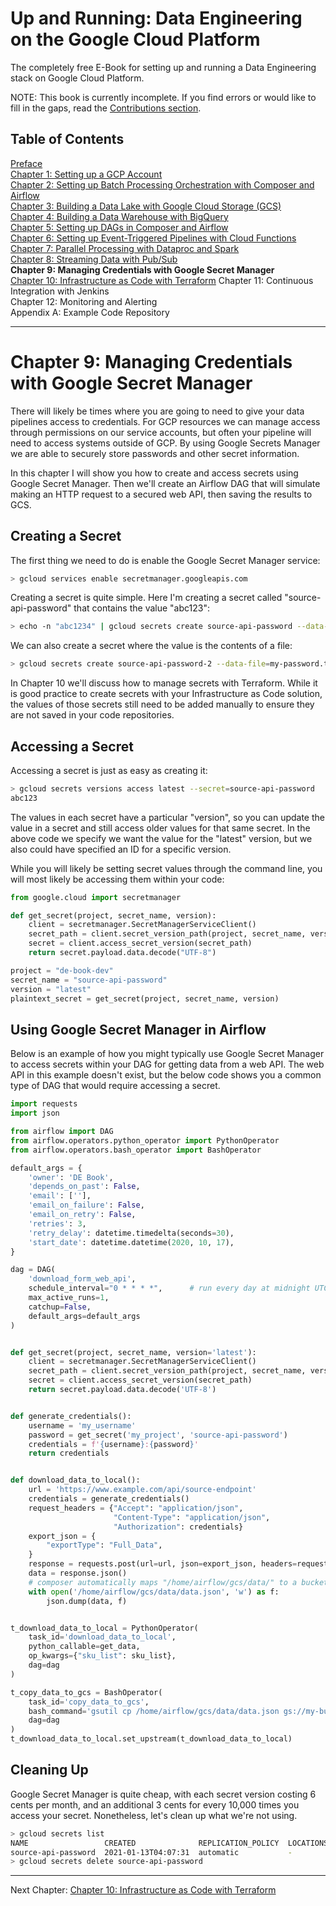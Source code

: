 # Up and Running: Data Engineering on the Google Cloud Platform
The completely free E-Book for setting up and running a Data Engineering stack on Google Cloud Platform.

NOTE: This book is currently incomplete. If you find errors or would like to fill in the gaps, read the [Contributions section](https://github.com/Nunie123/data_engineering_on_gcp_book#user-content-contributions).

## Table of Contents
[Preface](https://github.com/Nunie123/data_engineering_on_gcp_book) <br>
[Chapter 1: Setting up a GCP Account](https://github.com/Nunie123/data_engineering_on_gcp_book/blob/master/ch_1_gcp_account.md) <br>
[Chapter 2: Setting up Batch Processing Orchestration with Composer and Airflow](https://github.com/Nunie123/data_engineering_on_gcp_book/blob/master/ch_2_orchestration.md) <br>
[Chapter 3: Building a Data Lake with Google Cloud Storage (GCS)](https://github.com/Nunie123/data_engineering_on_gcp_book/blob/master/ch_3_data_lake.md) <br>
[Chapter 4: Building a Data Warehouse with BigQuery](https://github.com/Nunie123/data_engineering_on_gcp_book/blob/master/ch_4_data_warehouse.md) <br>
[Chapter 5: Setting up DAGs in Composer and Airflow](https://github.com/Nunie123/data_engineering_on_gcp_book/blob/master/ch_5_dags.md) <br>
[Chapter 6: Setting up Event-Triggered Pipelines with Cloud Functions](https://github.com/Nunie123/data_engineering_on_gcp_book/blob/master/ch_6_event_triggers.md) <br>
[Chapter 7: Parallel Processing with Dataproc and Spark](https://github.com/Nunie123/data_engineering_on_gcp_book/blob/master/ch_7_parallel_processing.md) <br>
[Chapter 8: Streaming Data with Pub/Sub](https://github.com/Nunie123/data_engineering_on_gcp_book/blob/master/ch_8_streaming.md) <br>
**Chapter 9: Managing Credentials with Google Secret Manager** <br>
[Chapter 10: Infrastructure as Code with Terraform](https://github.com/Nunie123/data_engineering_on_gcp_book/blob/master/ch_10_infrastructure_as_code.md)
Chapter 11: Continuous Integration with Jenkins <br>
Chapter 12: Monitoring and Alerting <br>
Appendix A: Example Code Repository


---

# Chapter 9: Managing Credentials with Google Secret Manager

There will likely be times where you are going to need to give your data pipelines access to credentials. For GCP resources we can manage access through permissions on our service accounts, but often your pipeline will need to access systems outside of GCP. By using Google Secrets Manager we are able to securely store passwords and other secret information.

In this chapter I will show you how to create and access secrets using Google Secret Manager. Then we'll create an Airflow DAG that will simulate making an HTTP request to a secured web API, then saving the results to GCS.

## Creating a Secret
The first thing we need to do is enable the Google Secret Manager service:
``` bash
> gcloud services enable secretmanager.googleapis.com
```

Creating a secret is quite simple. Here I'm creating a secret called "source-api-password" that contains the value "abc123":
``` Bash
> echo -n "abc1234" | gcloud secrets create source-api-password --data-file=-
```

We can also create a secret where the value is the contents of a file:
``` Bash
> gcloud secrets create source-api-password-2 --data-file=my-password.txt
```

In Chapter 10 we'll discuss how to manage secrets with Terraform. While it is good practice to create secrets with your Infrastructure as Code solution, the values of those secrets still need to be added manually to ensure they are not saved in your code repositories.
## Accessing a Secret
Accessing a secret is just as easy as creating it:
``` Bash
> gcloud secrets versions access latest --secret=source-api-password
abc123
```

The values in each secret have a particular "version", so you can update the value in a secret and still access older values for that same secret. In the above code we specify we want the value for the "latest" version, but we also could have specified an ID for a specific version.

While you will likely be setting secret values through the command line, you will most likely be accessing them within your code:
``` Python
from google.cloud import secretmanager

def get_secret(project, secret_name, version):
    client = secretmanager.SecretManagerServiceClient()
    secret_path = client.secret_version_path(project, secret_name, version)
    secret = client.access_secret_version(secret_path)
    return secret.payload.data.decode("UTF-8")

project = "de-book-dev"
secret_name = "source-api-password"
version = "latest"
plaintext_secret = get_secret(project, secret_name, version)
```

## Using Google Secret Manager in Airflow
Below is an example of how you might typically use Google Secret Manager to access secrets within your DAG for getting data from a web API. The web API in this example doesn't exist, but the below code shows you a common type of DAG that would require accessing a secret.

``` Python
import requests
import json

from airflow import DAG
from airflow.operators.python_operator import PythonOperator
from airflow.operators.bash_operator import BashOperator

default_args = {
    'owner': 'DE Book',
    'depends_on_past': False,
    'email': [''],
    'email_on_failure': False,
    'email_on_retry': False,
    'retries': 3,
    'retry_delay': datetime.timedelta(seconds=30),
    'start_date': datetime.datetime(2020, 10, 17),
}

dag = DAG(
    'download_form_web_api',
    schedule_interval="0 * * * *",      # run every day at midnight UTC
    max_active_runs=1,
    catchup=False,
    default_args=default_args
)


def get_secret(project, secret_name, version='latest'):
    client = secretmanager.SecretManagerServiceClient()
    secret_path = client.secret_version_path(project, secret_name, version)
    secret = client.access_secret_version(secret_path)
    return secret.payload.data.decode('UTF-8')


def generate_credentials():
    username = 'my_username'
    password = get_secret('my_project', 'source-api-password')
    credentials = f'{username}:{password}'
    return credentials


def download_data_to_local():
    url = 'https://www.example.com/api/source-endpoint'
    credentials = generate_credentials()
    request_headers = {"Accept": "application/json",
                       "Content-Type": "application/json",
                       "Authorization": credentials}
    export_json = {
        "exportType": "Full_Data",
    }
    response = requests.post(url=url, json=export_json, headers=request_headers)
    data = response.json()
    # composer automatically maps "/home/airflow/gcs/data/" to a bucket so it can be treated as a local directory
    with open('/home/airflow/gcs/data/data.json', 'w') as f:
        json.dump(data, f)


t_download_data_to_local = PythonOperator(
    task_id='download_data_to_local',
    python_callable=get_data,
    op_kwargs={"sku_list": sku_list},
    dag=dag
)

t_copy_data_to_gcs = BashOperator(
    task_id='copy_data_to_gcs',
    bash_command='gsutil cp /home/airflow/gcs/data/data.json gs://my-bucket/web-api-files/'
    dag=dag
)
t_download_data_to_local.set_upstream(t_download_data_to_local)
```

## Cleaning Up
Google Secret Manager is quite cheap, with each secret version costing 6 cents per month, and an additional 3 cents for every 10,000 times you access your secret. Nonetheless, let's clean up what we're not using.

``` Bash
> gcloud secrets list
NAME                 CREATED              REPLICATION_POLICY  LOCATIONS
source-api-password  2021-01-13T04:07:31  automatic           -
> gcloud secrets delete source-api-password
```

---

Next Chapter: [Chapter 10: Infrastructure as Code with Terraform](https://github.com/Nunie123/data_engineering_on_gcp_book/blob/master/ch_10_infrastructure_as_code.md)